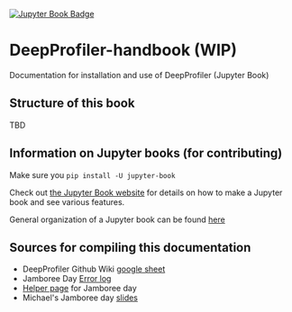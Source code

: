 [![Jupyter Book Badge](https://jupyterbook.org/badge.svg)](<YOUR URL HERE>)

# DeepProfiler-handbook (WIP)
Documentation for installation and use of DeepProfiler (Jupyter Book)

## Structure of this book
TBD

## Information on Jupyter books (for contributing)
Make sure you `pip install -U jupyter-book`

Check out [the Jupyter Book website](https://jupyterbook.org/start/your-first-book.html) for details on how to make a Jupyter book and see various features.

General organization of a Jupyter book can be found [here](https://jupyterbook.org/start/overview.html#anatomy-of-a-book)

## Sources for compiling this documentation
* DeepProfiler Github Wiki [google sheet](https://docs.google.com/document/d/1BQ2imZwqLPsbpOKNzW8qP-4MLNCWma_rVSzE1y8PnIk/edit#heading=h.wf1ucu3byolj)
* Jamboree Day [Error log](https://docs.google.com/document/d/1d8VmzqOpY-USZ-RLOf2weWt15qjADqGYL-bPp73a6rE/edit#heading=h.57l1bp40b4wm)
* [Helper page](https://github.com/broadinstitute/neural-profiling/wiki/Helper-Page-%7C-Jamboree-DeepProfiler-day) for Jamboree day
* Michael's Jamboree day [slides](https://docs.google.com/presentation/d/1FrG6DwKG9-liIFQLO1rvPhWRFCffM3r_WIm4B4XqGIg/edit#slide=id.g101fdf2f042_0_25)

